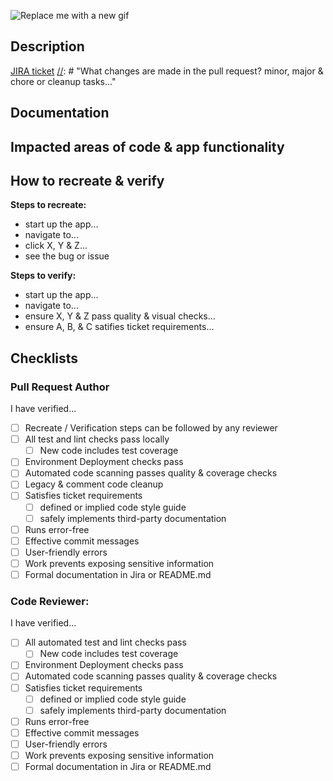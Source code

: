 ![Replace me with a new gif](https://media.giphy.com/media/l2SpNrxgDxjFaH6Lu/giphy-downsized.gif)

## Description

[//]: # 'Replace "JIRA-ISSUE" in the link below with the Jira Task ex: DN-000'

[JIRA ticket](https://designaroni.atlassian.net/browse/JIRA-ISSUE)
[//]: # "What changes are made in the pull request? minor, major & chore or cleanup tasks..."

## Documentation

[//]: # "Provide links to in-house documentation for this work or any third party documentation used"

## Impacted areas of code & app functionality

[//]: # "Describe impacted areas and areas affected by this change."

## How to recreate & verify

[//]: # "Neurotically list steps needed to recreate the issue. Separately list steps to verify the fix or verify that all require changes satisfy the ticket requirements."

**Steps to recreate:**

- start up the app...
- navigate to...
- click X, Y & Z...
- see the bug or issue

**Steps to verify:**

- start up the app...
- navigate to...
- ensure X, Y & Z pass quality & visual checks...
- ensure A, B, & C satifies ticket requirements...

## Checklists

### Pull Request Author

I have verified...

- [ ] Recreate / Verification steps can be followed by any reviewer
- [ ] All test and lint checks pass locally
  - [ ] New code includes test coverage
- [ ] Environment Deployment checks pass
- [ ] Automated code scanning passes quality & coverage checks
- [ ] Legacy & comment code cleanup
- [ ] Satisfies ticket requirements
  - [ ] defined or implied code style guide
  - [ ] safely implements third-party documentation
- [ ] Runs error-free
- [ ] Effective commit messages
- [ ] User-friendly errors
- [ ] Work prevents exposing sensitive information
- [ ] Formal documentation in Jira or README.md

### Code Reviewer:

I have verified...

- [ ] All automated test and lint checks pass
  - [ ] New code includes test coverage
- [ ] Environment Deployment checks pass
- [ ] Automated code scanning passes quality & coverage checks
- [ ] Satisfies ticket requirements
  - [ ] defined or implied code style guide
  - [ ] safely implements third-party documentation
- [ ] Runs error-free
- [ ] Effective commit messages
- [ ] User-friendly errors
- [ ] Work prevents exposing sensitive information
- [ ] Formal documentation in Jira or README.md
